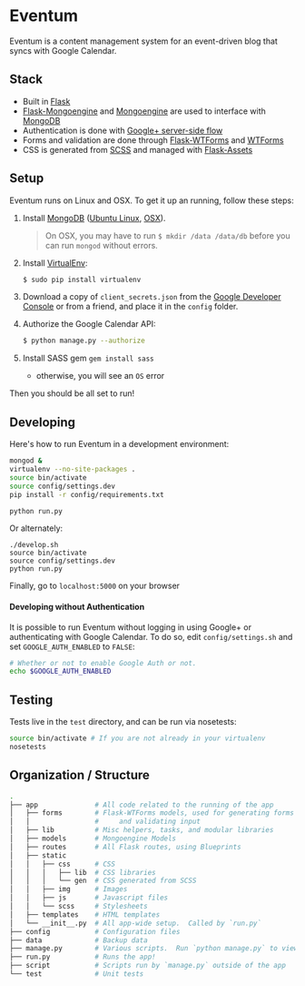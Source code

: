 # Eventum

Eventum is a content management system for an event-driven blog that syncs with Google Calendar.

## Stack
- Built in [Flask][flask]
- [Flask-Mongoengine][flask-mongoengine] and [Mongoengine][mongoengine] are used to interface with [MongoDB][mongodb]  
- Authentication is done with [Google+ server-side flow][google-plus-server-side-flow]
- Forms and validation are done through [Flask-WTForms][flask-wtforms] and [WTForms][wtforms]
- CSS is generated from [SCSS][scss] and managed with [Flask-Assets][flask-assets]

## Setup

Eventum runs on Linux and OSX.  To get it up an running, follow these steps:

1.  Install [MongoDB][mongodb] ([Ubuntu Linux][mongodb-linux], [OSX][mongodb-osx]).

    > On OSX, you may have to run `$ mkdir /data /data/db` before you can run `mongod` without errors.

2.  Install [VirtualEnv][virtualenv]:
    ```bash
    $ sudo pip install virtualenv
    ```

3.  Download a copy of `client_secrets.json` from the [Google Developer Console][google-developer-console] or from a friend, and place it in the `config` folder.

4.  Authorize the Google Calendar API:
    ```bash
    $ python manage.py --authorize
    ```
5.  Install SASS gem `gem install sass`
    * otherwise, you will see an `OS` error

Then you should be all set to run!

## Developing

Here's how to run Eventum in a development environment:

```bash
mongod &
virtualenv --no-site-packages .
source bin/activate
source config/settings.dev
pip install -r config/requirements.txt

python run.py
```

Or alternately:

```
./develop.sh
source bin/activate
source config/settings.dev
python run.py
```

Finally, go to `localhost:5000` on your browser 

#### Developing without Authentication

It is possible to run Eventum without logging in using Google+ or authenticating with Google Calendar.  To do so, edit `config/settings.sh` and set `GOOGLE_AUTH_ENABLED` to `FALSE`:

```bash
# Whether or not to enable Google Auth or not.
echo $GOOGLE_AUTH_ENABLED
```

## Testing

Tests live in the `test` directory, and can be run via nosetests:

```bash
source bin/activate # If you are not already in your virtualenv
nosetests
```

## Organization / Structure

```bash
.
├── app              # All code related to the running of the app
│   ├── forms        # Flask-WTForms models, used for generating forms in HTML
│   │                #     and validating input
│   ├── lib          # Misc helpers, tasks, and modular libraries
│   ├── models       # Mongoengine Models
│   ├── routes       # All Flask routes, using Blueprints
│   ├── static
│   │   ├── css      # CSS
│   │   │   ├── lib  # CSS libraries
│   │   │   └── gen  # CSS generated from SCSS
│   │   ├── img      # Images
│   │   ├── js       # Javascript files
│   │   └── scss     # Stylesheets
│   ├── templates    # HTML templates
│   └── __init__.py  # All app-wide setup.  Called by `run.py`
├── config           # Configuration files
├── data             # Backup data
├── manage.py        # Various scripts.  Run `python manage.py` to view usage.
├── run.py           # Runs the app!
├── script           # Scripts run by `manage.py` outside of the app
└── test             # Unit tests
```

[flask]: http://flask.pocoo.org/
[flask-assets]: http://flask-assets.readthedocs.org/en/latest/
[flask-mongoengine]: http://flask-mongoengine.readthedocs.org/en/latest/
[flask-wtforms]: https://flask-wtf.readthedocs.org/en/latest/
[google-developer-console]: https://console.developers.google.com/project/apps~adicu-com/apiui/credential
[google-plus-server-side-flow]: https://developers.google.com/+/web/signin/server-side-flow
[mongodb]: https://www.mongodb.org/
[mongodb-linux]: http://docs.mongodb.org/manual/tutorial/install-mongodb-on-ubuntu/
[mongodb-osx]: http://docs.mongodb.org/manual/tutorial/install-mongodb-on-os-x/#install-mongodb-with-homebrew
[mongoengine]: http://docs.mongoengine.org/
[scss]: http://sass-lang.com/
[virtualenv]: http://virtualenv.readthedocs.org/en/latest/
[wtforms]: http://wtforms.readthedocs.org/en/latest/
